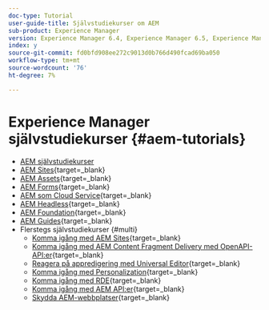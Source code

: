 ```yaml
---
doc-type: Tutorial
user-guide-title: Självstudiekurser om AEM
sub-product: Experience Manager
version: Experience Manager 6.4, Experience Manager 6.5, Experience Manager as a Cloud Service
index: y
source-git-commit: fd0bfd908ee272c9013d0b766d490fcad69ba050
workflow-type: tm+mt
source-wordcount: '76'
ht-degree: 7%

---
```



# Experience Manager självstudiekurser {#aem-tutorials}

+ [AEM självstudiekurser](overview.md)
+ [AEM Sites](https://experienceleague.adobe.com/docs/experience-manager-learn/sites/overview.html?lang=sv-SE){target=_blank}
+ [AEM Assets](https://experienceleague.adobe.com/docs/experience-manager-learn/assets/overview.html?lang=sv-SE){target=_blank}
+ [AEM Forms](https://experienceleague.adobe.com/docs/experience-manager-learn/forms/overview.html?lang=sv-SE){target=_blank}
+ [AEM som Cloud Service](https://experienceleague.adobe.com/docs/experience-manager-learn/cloud-service/overview.html?lang=sv-SE){target=_blank}
+ [AEM Headless](https://experienceleague.adobe.com/docs/experience-manager-learn/getting-started-with-aem-headless/overview.html?lang=sv-SE){target=_blank}
+ [AEM Foundation](https://experienceleague.adobe.com/docs/experience-manager-learn/cloud-service/overview.html?lang=sv-SE){target=_blank}
+ [AEM Guides](https://experienceleague.adobe.com/docs/experience-manager-guides-learn/tutorials/overview.html?lang=sv-SE){target=_blank}
+ Flerstegs självstudiekurser {#multi}
   + [Komma igång med AEM Sites](https://experienceleague.adobe.com/docs/experience-manager-learn/getting-started-wknd-tutorial-develop/overview.html?lang=sv-SE){target=_blank}
   + [Komma igång med AEM Content Fragment Delivery med OpenAPI-API:er](https://experienceleague.adobe.com/sv/docs/experience-manager-learn/getting-started-with-aem-headless/open-api/basic/overview){target=_blank}
   + [Reagera på appredigering med Universal Editor](https://experienceleague.adobe.com/sv/docs/experience-manager-learn/cloud-service/developing/universal-editor/react-app-editing/overview){target=_blank}
   + [Komma igång med Personalization](https://experienceleague.adobe.com/sv/docs/experience-manager-learn/cloud-service/personalization/overview){target=_blank}
   + [Komma igång med RDE](https://experienceleague.adobe.com/sv/docs/experience-manager-learn/cloud-service/developing/rde/overview){target=_blank}
   + [Komma igång med AEM API:er](https://experienceleague.adobe.com/sv/docs/experience-manager-learn/cloud-service/aem-apis/overview){target=_blank}
   + [Skydda AEM-webbplatser](https://experienceleague.adobe.com/sv/docs/experience-manager-learn/cloud-service/security/traffic-filter-and-waf-rules/overview){target=_blank}
